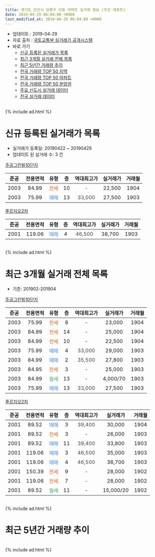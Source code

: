 ```yaml
---
title: 경기도 안산시 상록구 이동 아파트 실거래 정보 (주간 레포트)
date: 2019-04-29 06:04:08 +0900
last_modified_at: 2019-04-29 06:04:08 +0900
---
```


* 업데이트 : 2019-04-29
* 자료 출처 : [국토교통부 실거래가 공개시스템](http://rt.molit.go.kr)
* 바로 가기
    * [신규 등록된 실거래가 목록](#신규-등록된-실거래가-목록)
    * [최근 3개월 실거래 전체 목록](#최근-3개월-실거래-전체-목록)
    * [최근 5년간 거래량 추이](#최근-5년간-거래량-추이)
    * [전국 거래량 TOP 50 지역](https://inasie.github.io/apt-trade-info/최근-3개월-전국에서-가장-거래가-많이-발생한-지역)
    * [전국 거래량 TOP 50 아파트](https://inasie.github.io/apt-trade-info/최근-3개월-전국에서-가장-거래가-많이-발생한-아파트)
    * [전국 거래량 TOP 50 분양권](https://inasie.github.io/apt-trade-info/최근-3개월-전국에서-가장-거래가-많이-발생한-분양권)
    * [주요 신도시 실거래 데이터](https://inasie.github.io/apt-trade-info/주요-신도시)
    * [전국 실거래 데이터](https://inasie.github.io/apt-trade-info/전국)
<br>
{% include ad.html %}
<br>

# 신규 등록된 실거래가 목록
* 실거래가 등록일: 20190422 ~ 20190429
* 업데이트 된 실거래 수: 3 건


[주공그린빌10단지](https://search.naver.com/search.naver?query=%EA%B2%BD%EA%B8%B0%EB%8F%84+%EC%95%88%EC%82%B0%EC%8B%9C+%EC%83%81%EB%A1%9D%EA%B5%AC+%EC%9D%B4%EB%8F%99+%EC%A3%BC%EA%B3%B5%EA%B7%B8%EB%A6%B0%EB%B9%8C10%EB%8B%A8%EC%A7%80)

|준공|전용면적|유형|층|역대최고가|실거래가|거래월|
|:---:|:---:|:---:|:---:|:---:|:---:|:---:|
|2003|84.99|<span style="color:#ff5a00">전세</span>|10|<span style="color:#444444">-</span>|22,500|1904|
|2003|75.99|<span style="color:#4285f3">매매</span>|13|<span style="color:#444444">33,000</span>|27,500|1903|

[푸르지오2차](https://search.naver.com/search.naver?query=%EA%B2%BD%EA%B8%B0%EB%8F%84+%EC%95%88%EC%82%B0%EC%8B%9C+%EC%83%81%EB%A1%9D%EA%B5%AC+%EC%9D%B4%EB%8F%99+%ED%91%B8%EB%A5%B4%EC%A7%80%EC%98%A42%EC%B0%A8)

|준공|전용면적|유형|층|역대최고가|실거래가|거래월|
|:---:|:---:|:---:|:---:|:---:|:---:|:---:|
|2001|119.06|<span style="color:#4285f3">매매</span>|4|<span style="color:#444444">46,500</span>|38,700|1903|


<br>
{% include ad.html %}
<br>

# 최근 3개월 실거래 전체 목록
* 기준: 201902-201904


[주공그린빌10단지](https://search.naver.com/search.naver?query=%EA%B2%BD%EA%B8%B0%EB%8F%84+%EC%95%88%EC%82%B0%EC%8B%9C+%EC%83%81%EB%A1%9D%EA%B5%AC+%EC%9D%B4%EB%8F%99+%EC%A3%BC%EA%B3%B5%EA%B7%B8%EB%A6%B0%EB%B9%8C10%EB%8B%A8%EC%A7%80)

|준공|전용면적|유형|층|역대최고가|실거래가|거래월|
|:---:|:---:|:---:|:---:|:---:|:---:|:---:|
|2003|75.99|<span style="color:#ff5a00">전세</span>|8|<span style="color:#444444">-</span>|23,000|1904|
|2003|84.99|<span style="color:#ff5a00">전세</span>|14|<span style="color:#444444">-</span>|25,000|1904|
|2003|84.99|<span style="color:#ff5a00">전세</span>|10|<span style="color:#444444">-</span>|22,500|1904|
|2003|75.99|<span style="color:#4285f3">매매</span>|4|<span style="color:#444444">33,000</span>|29,000|1903|
|2003|84.99|<span style="color:#4285f3">매매</span>|2|<span style="color:#444444">35,500</span>|27,800|1903|
|2003|84.95|<span style="color:#ff5a00">전세</span>|3|<span style="color:#444444">-</span>|25,000|1903|
|2003|84.99|<span style="color:#34a853">월세</span>|13|<span style="color:#444444">-</span>|4,000/70|1903|
|2003|75.99|<span style="color:#4285f3">매매</span>|13|<span style="color:#444444">33,000</span>|27,500|1903|

[푸르지오2차](https://search.naver.com/search.naver?query=%EA%B2%BD%EA%B8%B0%EB%8F%84+%EC%95%88%EC%82%B0%EC%8B%9C+%EC%83%81%EB%A1%9D%EA%B5%AC+%EC%9D%B4%EB%8F%99+%ED%91%B8%EB%A5%B4%EC%A7%80%EC%98%A42%EC%B0%A8)

|준공|전용면적|유형|층|역대최고가|실거래가|거래월|
|:---:|:---:|:---:|:---:|:---:|:---:|:---:|
|2001|89.52|<span style="color:#4285f3">매매</span>|3|<span style="color:#444444">39,400</span>|30,000|1904|
|2001|89.52|<span style="color:#ff5a00">전세</span>|3|<span style="color:#444444">-</span>|26,000|1903|
|2001|89.52|<span style="color:#4285f3">매매</span>|11|<span style="color:#444444">39,400</span>|33,800|1903|
|2001|119.06|<span style="color:#4285f3">매매</span>|3|<span style="color:#444444">46,500</span>|35,000|1903|
|2001|119.06|<span style="color:#4285f3">매매</span>|4|<span style="color:#444444">46,500</span>|38,700|1903|
|2001|150.39|<span style="color:#ff5a00">전세</span>|9|<span style="color:#444444">-</span>|28,000|1902|
|2001|119.06|<span style="color:#ff5a00">전세</span>|7|<span style="color:#444444">-</span>|28,000|1902|
|2001|89.52|<span style="color:#34a853">월세</span>|11|<span style="color:#444444">-</span>|15,000/20|1902|


<br>
{% include ad.html %}
<br>

# 최근 5년간 거래량 추이


<div style="width:100%;">
    <canvas id="deal_progress" height="200"></canvas>
</div>

<script>
new Chart(document.getElementById("deal_progress"), {
    type: 'line',
    data: {
        labels: ['201404','201405','201406','201407','201408','201409','201410','201411','201412','201501','201502','201503','201504','201505','201506','201507','201508','201509','201510','201511','201512','201601','201602','201603','201604','201605','201606','201607','201608','201609','201610','201611','201612','201701','201702','201703','201704','201705','201706','201707','201708','201709','201710','201711','201712','201801','201802','201803','201804','201805','201806','201807','201808','201809','201810','201811','201812','201901','201902','201903','201904'],
        datasets: [{
            label: '매매',
            pointRadius: 1,
            data: [2, 5, 3, 6, 7, 3, 5, 1, 1, 2, 4, 12, 4, 4, 7, 2, 2, 4, 4, 3, 1, 0, 2, 1, 2, 2, 3, 2, 3, 2, 4, 2, 2, 1, 3, 3, 2, 4, 3, 1, 1, 4, 0, 3, 0, 2, 0, 0, 1, 0, 4, 0, 1, 0, 1, 1, 3, 0, 0, 6, 1],
            borderColor: "rgba(255, 201, 14, 1)",
            backgroundColor: "rgba(255, 201, 14, 0.5)",
            fill: false,
            lineTension: 0
        },{
            label: '전월세',
            pointRadius: 1,
            data: [4, 2, 0, 2, 4, 1, 2, 1, 1, 4, 4, 1, 1, 1, 2, 3, 1, 1, 4, 0, 5, 3, 1, 3, 2, 2, 1, 2, 1, 5, 3, 0, 3, 2, 1, 3, 0, 1, 1, 3, 1, 1, 0, 0, 2, 1, 4, 1, 0, 1, 3, 2, 6, 2, 4, 2, 3, 6, 3, 3, 3],
            borderColor: "rgba(0, 141, 185, 1)",
            backgroundColor: "rgba(0, 141, 185, 0.5)",
            fill: false,
            lineTension: 0
        }
        ]
    },
    options: {
        responsive: true,
        title: {
            display: false
        },
        tooltips: {
            mode: 'index',
            intersect: false
        },
        hover: {
            mode: 'nearest',
            intersect: true
        },
        scales: {
            xAxes: [{
                display: true,
                scaleLabel: {
                    display: true,
                    labelString: '년/월'
                }
            }],
            yAxes: [{
                display: true,
                ticks: {
                    suggestedMin: 0,
                },
                scaleLabel: {
                    display: true,
                    labelString: '실거래 수'
                }
            }]
        }
    }
});

</script>


<br>
{% include ad.html %}
<br>

